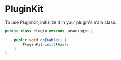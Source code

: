 # PluginKit

To use PluginKit, initialize it in your plugin's main class:

```java
public class Plugin extends JavaPlugin {

    public void onEnable() {
        PluginKit.init(this);
    }
}
```
